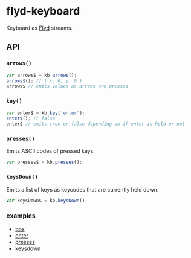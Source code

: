 # flyd-keyboard

Keyboard as [Flyd](https://github.com/paldepind/flyd) streams.

## API

### `arrows()`

```js
var arrows$ = kb.arrows();
arrows$(); // { x: 0, y: 0 }
arrows$ // emits values as arrows are pressed
```

### `key()`

```js
var enter$ = kb.key('enter');
enter$(); // false
enter$ // emits true or false depending on if enter is held or not
```

### `presses()`

Emits ASCII codes of pressed keys.

```js
var presses$ = kb.presses();
```

### `keysDown()`

Emits a list of keys as keycodes that are currently held down.

```js
var keysDown$ = kb.keysDown();
```

### examples

- [box](http://raine.github.io/flyd-keyboard/box)
- [enter](http://raine.github.io/flyd-keyboard/enter)
- [presses](http://raine.github.io/flyd-keyboard/presses)
- [keysdown](http://raine.github.io/flyd-keyboard/keysdown)
